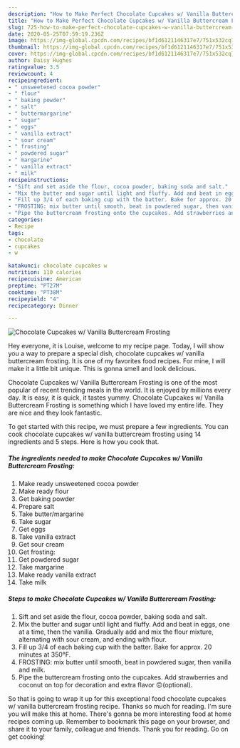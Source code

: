 ```yaml
---
description: "How to Make Perfect Chocolate Cupcakes w/ Vanilla Buttercream Frosting"
title: "How to Make Perfect Chocolate Cupcakes w/ Vanilla Buttercream Frosting"
slug: 725-how-to-make-perfect-chocolate-cupcakes-w-vanilla-buttercream-frosting
date: 2020-05-25T07:59:19.236Z
image: https://img-global.cpcdn.com/recipes/bf1d6121146317e7/751x532cq70/chocolate-cupcakes-w-vanilla-buttercream-frosting-recipe-main-photo.jpg
thumbnail: https://img-global.cpcdn.com/recipes/bf1d6121146317e7/751x532cq70/chocolate-cupcakes-w-vanilla-buttercream-frosting-recipe-main-photo.jpg
cover: https://img-global.cpcdn.com/recipes/bf1d6121146317e7/751x532cq70/chocolate-cupcakes-w-vanilla-buttercream-frosting-recipe-main-photo.jpg
author: Daisy Hughes
ratingvalue: 3.5
reviewcount: 4
recipeingredient:
- " unsweetened cocoa powder"
- " flour"
- " baking powder"
- " salt"
- " buttermargarine"
- " sugar"
- " eggs"
- " vanilla extract"
- " sour cream"
- " frosting"
- " powdered sugar"
- " margarine"
- " vanilla extract"
- " milk"
recipeinstructions:
- "Sift and set aside the flour, cocoa powder, baking soda and salt."
- "Mix the butter and sugar until light and fluffy. Add and beat in eggs, one at a time, then the vanilla. Gradually add and mix the flour mixture, alternating with sour cream, and ending with flour."
- "Fill up 3/4 of each baking cup with the batter. Bake for approx. 20 minutes at 350°F."
- "FROSTING: mix butter until smooth, beat in powdered sugar, then vanilla and milk."
- "Pipe the buttercream frosting onto the cupcakes. Add strawberries and coconut on top for decoration and extra flavor 🙃(optional)."
categories:
- Recipe
tags:
- chocolate
- cupcakes
- w

katakunci: chocolate cupcakes w 
nutrition: 110 calories
recipecuisine: American
preptime: "PT27M"
cooktime: "PT38M"
recipeyield: "4"
recipecategory: Dinner

---
```



![Chocolate Cupcakes w/ Vanilla Buttercream Frosting](https://img-global.cpcdn.com/recipes/bf1d6121146317e7/751x532cq70/chocolate-cupcakes-w-vanilla-buttercream-frosting-recipe-main-photo.jpg)

Hey everyone, it is Louise, welcome to my recipe page. Today, I will show you a way to prepare a special dish, chocolate cupcakes w/ vanilla buttercream frosting. It is one of my favorites food recipes. For mine, I will make it a little bit unique. This is gonna smell and look delicious.



Chocolate Cupcakes w/ Vanilla Buttercream Frosting is one of the most popular of recent trending meals in the world. It is enjoyed by millions every day. It is easy, it is quick, it tastes yummy. Chocolate Cupcakes w/ Vanilla Buttercream Frosting is something which I have loved my entire life. They are nice and they look fantastic.


To get started with this recipe, we must prepare a few ingredients. You can cook chocolate cupcakes w/ vanilla buttercream frosting using 14 ingredients and 5 steps. Here is how you cook that.

<!--inarticleads1-->

##### The ingredients needed to make Chocolate Cupcakes w/ Vanilla Buttercream Frosting:

1. Make ready  unsweetened cocoa powder
1. Make ready  flour
1. Get  baking powder
1. Prepare  salt
1. Take  butter/margarine
1. Take  sugar
1. Get  eggs
1. Take  vanilla extract
1. Get  sour cream
1. Get  frosting:
1. Get  powdered sugar
1. Take  margarine
1. Make ready  vanilla extract
1. Take  milk




<!--inarticleads2-->

##### Steps to make Chocolate Cupcakes w/ Vanilla Buttercream Frosting:

1. Sift and set aside the flour, cocoa powder, baking soda and salt.
1. Mix the butter and sugar until light and fluffy. Add and beat in eggs, one at a time, then the vanilla. Gradually add and mix the flour mixture, alternating with sour cream, and ending with flour.
1. Fill up 3/4 of each baking cup with the batter. Bake for approx. 20 minutes at 350°F.
1. FROSTING: mix butter until smooth, beat in powdered sugar, then vanilla and milk.
1. Pipe the buttercream frosting onto the cupcakes. Add strawberries and coconut on top for decoration and extra flavor 🙃(optional).




So that is going to wrap it up for this exceptional food chocolate cupcakes w/ vanilla buttercream frosting recipe. Thanks so much for reading. I'm sure you will make this at home. There's gonna be more interesting food at home recipes coming up. Remember to bookmark this page on your browser, and share it to your family, colleague and friends. Thank you for reading. Go on get cooking!
